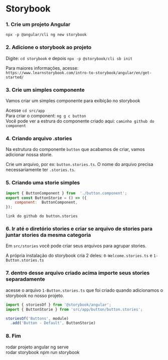 
# Storybook

### 1. Crie um projeto Angular 
`npx -p @angular/cli ng new storybook`  
 
### 2. Adicione o storybook ao projeto
Digite: `cd storybook` e depois `npx -p @storybook/cli sb init` 

Para maiores informações, acesse:  
`https://www.learnstorybook.com/intro-to-storybook/angular/en/get-started/`

### 3. Crie um simples componente
Vamos criar um simples componente para exibição no storybook

Acesse `cd src/app`  
Para criar o component: `ng g c button`  
Você pode ver a estrura do componente criado aqui: `caminho github do component`

### 4. Criando arquivo .stories
Na estrutura do componente `button` que acabamos de criar, vamos adicionar nossa storie. 

Crie um arquivo, por ex: `button.stories.ts`. O nome do arquivo precisa necessariamente ter `.stories.ts`.

### 5. Criando uma storie simples
```javascript
import { ButtonComponent } from  './button.component';
export const ButtonStorie = () => ({
	component:  ButtonComponent,
});
```
`link do github do button.stories`

### 6. Ir até o diretório stories e criar se arquivo de stories para juntar stories da mesma categoria
Em `src/stories` você pode criar seus arquivos para agrupar stories.

A própria instalação do storybook cria 2 deles:
`0-Welcome.stories.ts` e `1-Button.stories.ts`

### 7. dentro desse arquivo criado acima importe seus stories separadamente
acesse o arquivo `1-Button.stories.ts` que foi criado quando adicionamos o storybook no nosso projeto.
```javascript
import { storiesOf } from '@storybook/angular';
import { ButtonStorie } from 'src/app/button/button.stories';

storiesOf('Buttons', module)
  .add('Button - Default', ButtonStorie)
```

### 8. Fim

rodar projeto angular
ng serve  
rodar storybook
npm run storybook
